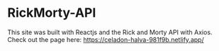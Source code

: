 # RickMorty-API

This site was built with Reactjs and the Rick and Morty API with Axios. Check out the page here:
https://celadon-halva-981f9b.netlify.app/
